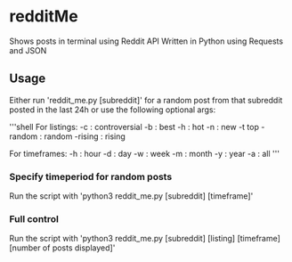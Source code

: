 # redditMe
Shows posts in terminal using Reddit API
Written in Python using Requests and JSON

## Usage
Either run 'reddit_me.py [subreddit]' for a random post from that subreddit posted in the last 24h or use the following optional args:

'''shell
For listings:
  -c : controversial
  -b : best
  -h : hot
  -n : new
  -t top
  -random : random
  -rising : rising
 
For timeframes:
  -h : hour
  -d : day
  -w : week
  -m : month
  -y : year
  -a : all
'''

### Specify timeperiod for random posts
 Run the script with 'python3 reddit_me.py [subreddit] [timeframe]'
 
### Full control
 Run the script with 'python3 reddit_me.py [subreddit] [listing] [timeframe] [number of posts displayed]'
